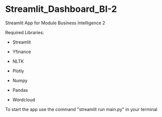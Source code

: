 # Streamlit_Dashboard_BI-2

Streamlit App for Module Business Intelligence 2

Required Libraries:

- Streamlit
 
- Yfinance

- NLTK

- Plotly

- Numpy 

- Pandas

- Wordcloud

To start the app use the command "streamlit run main.py" in your terminal

